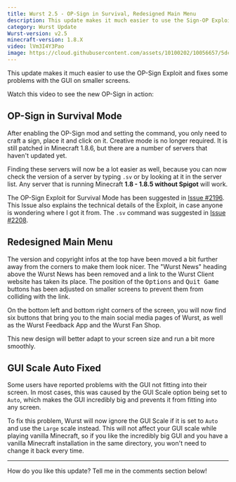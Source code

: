 ```yaml
---
title: Wurst 2.5 - OP-Sign in Survival, Redesigned Main Menu
description: This update makes it much easier to use the Sign-OP Exploit and fixes some problems with the GUI on smaller screens.
category: Wurst Update
Wurst-version: v2.5
minecraft-version: 1.8.X
video: lVm3I4Y3Pao
image: https://cloud.githubusercontent.com/assets/10100202/10056657/5dc726fc-623c-11e5-82a1-5d934395d34e.jpg
---
```

This update makes it much easier to use the OP-Sign Exploit and fixes some problems with the GUI on smaller screens.

Watch this video to see the new OP-Sign in action:

## OP-Sign in Survival Mode
After enabling the OP-Sign mod and setting the command, you only need to craft a sign, place it and click on it. Creative mode is no longer required. It is still patched in Minecraft 1.8.6, but there are a number of servers that haven't updated yet.

Finding these servers will now be a lot easier as well, because you can now check the version of a server by typing `.sv` or by looking at it in the server list. Any server that is running Minecraft **1.8 - 1.8.5 without Spigot** will work.

The OP-Sign Exploit for Survival Mode has been suggested in [Issue #2196](https://github.com/Wurst-Imperium/Wurst-Client/issues/2196). This Issue also explains the technical details of the Exploit, in case anyone is wondering where I got it from. The `.sv` command was suggested in [Issue #2208](https://github.com/Wurst-Imperium/Wurst-Client/issues/2208).
<!--read more-->

## Redesigned Main Menu
The version and copyright infos at the top have been moved a bit further away from the corners to make them look nicer. The "Wurst News" heading above the Wurst News has been removed and a link to the Wurst Client website has taken its place. The position of the <kbd>Options</kbd> and <kbd>Quit Game</kbd> buttons has been adjusted on smaller screens to prevent them from colliding with the link.

On the bottom left and bottom right corners of the screen, you will now find six buttons that bring you to the main social media pages of Wurst, as well as the Wurst Feedback App and the Wurst Fan Shop.

This new design will better adapt to your screen size and run a bit more smoothly.

## GUI Scale Auto Fixed
Some users have reported problems with the GUI not fitting into their screen. In most cases, this was caused by the GUI Scale option being set to `Auto`, which makes the GUI incredibly big and prevents it from fitting into any screen.

To fix this problem, Wurst will now ignore the GUI Scale if it is set to `Auto` and use the `Large` scale instead. This will not affect your GUI scale while playing vanilla Minecraft, so if you like the incredibly big GUI and you have a vanilla Minecraft installation in the same directory, you won't need to change it back every time.

---

How do you like this update? Tell me in the comments section below!
